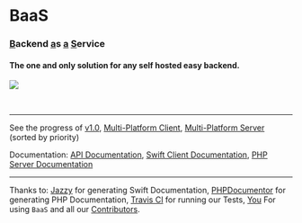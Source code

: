 <h1><a style='text-decoration:none' href='https://BackendasaService.github.io/' target='_blank'>BaaS</a></h1>

<h3><ins>B</ins>ackend <ins>a</ins>s <ins>a</ins> <ins>S</ins>ervice</h3>

<h4>The one and only solution for any self hosted easy backend.</h4>

[![](https://travis-ci.org/BackendasaService/BaaS.svg?branch=master)](https://travis-ci.org/BackendasaService/BaaS)

<br />
<hr />

See the progress of [v1.0](https://github.com/BackendasaService/BaaS/projects/3), [Multi-Platform Client](https://github.com/BackendasaService/BaaS/projects/1), [Multi-Platform Server](https://github.com/BackendasaService/BaaS/projects/2) (sorted by priority)

Documentation: 
<a target='_blank' href='https://backendasaservice.github.io/APIDocumentation/'>API  Documentation</a>,
<a target='_blank' href='https://BackendasaService.github.io/Framework'>Swift Client Documentation</a>, <a target='_blank' href='https://BackendasaService.github.io/Server'>PHP Server Documentation</a>
<br />

---
Thanks to: [Jazzy](https://github.com/realm/jazzy) for generating Swift Documentation, [PHPDocumentor](https://phpdoc.org) for generating PHP Documentation, [Travis CI](https://travis-ci.org) for running our Tests, [You](#) For using `BaaS` and all our [Contributors](https://github.com/BackendasaService/BaaS/blob/master/.github/Contributors.md).
